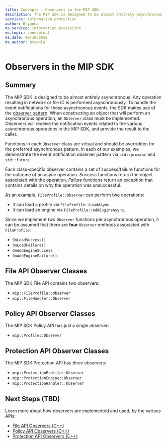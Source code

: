 ```yaml
---
title: Concepts - Observers in the MIP SDK.
description: The MIP SDK is designed to be almost entirely asynchronous. This article will help you understand how Observers are implemented and used for asynchronicity.
services: information-protection
author: BryanLa
ms.service: information-protection
ms.topic: conceptual
ms.date: 09/10/2018
ms.author: bryanla
---
```

# Observers in the MIP SDK

## Summary

The MIP SDK is designed to be almost entirely asynchronous. Any operation resulting in network or file IO is performed asynchronously. To handle the event notifications for these asynchronous events, the SDK makes use of the [observer pattern](https://wikipedia.org/wiki/Observer_pattern). When constructing an object that will perform an asynchronous operation, an `Observer` class must be implemented. Observers will receive the notification events related to the various asynchronous operations in the MIP SDK, and provide the result to the caller.

Functions in each `Observer` class are virtual and should be overridden for the preferred asynchronous pattern. In each of our examples, we demonstrate the event notification observer pattern via `std::promise` and `std::future`.

Each class-specific observer contains a set of success/failure functions for the outcome of an async operation. *Success* functions return the object associated with the operation. *Failure* functions return an exception that contains details on why the operation was unsuccessful.

As an example, `FileProfile::Observer` can perform two operations: 

- It can load a profile via `FileProfile::LoadAsync`.
- It can load an engine via `FileProfile::AddEngineAsync`. 

Since we implement two `Observer` functions per asynchronous operation, it can be assumed that there are **four** `Observer` methods associated with `FileProfile`: 

- `OnLoadSuccess()`
- `OnLoadFailure()`
- `OnAddEngineSuccess`
- `OnAddEngineFailure()`. 

## File API Observer Classes

The MIP SDK File API contains two observers:

* `mip::FileProfile::Observer`
* `mip::FileHandler::Observer`

## Policy API Observer Classes

The MIP SDK Policy API has just a single observer:

* `mip::Profile::Observer`

## Protection API Observer Classes

The MIP SDK Protection API has three observers:

* `mip::ProtectionProfile::Observer`
* `mip::ProtectionEngine::Observer`
* `mip::ProtectionHandler::Observer`

## Next Steps (TBD)

Learn more about how observers are implemented and used, by the various APIs:

* [File API Observers (C++)](concept-async-observers-file-cpp.md)
* [Policy API Observers (C++)](concept-async-observers-policy-cpp.md)
* [Protection API Observers (C++)](concept-async-observers-protection-cpp.md)
